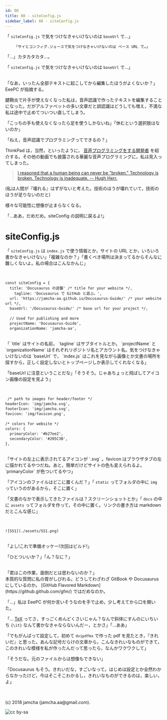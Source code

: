```yaml
---
id: 08
title: 08 - siteConfig.js
sidebar_label: 08 - siteConfig.js
---
```


「 `siteConfig.js` で気をつけなきゃいけないのは `baseUrl` で…」

        「サイとコンフィグ.ジェースで気をつけなきゃいけないのは ベース URL で…」

「…」カタカタカタ…。

「 `siteConfig.js` で気をつけなきゃいけないのは `baseUrl` で…」

<br>
「なあ，いったん全部テキストに起こしてから編集したほうがよくないか？」EeePC が指摘する。

腱鞘炎で片手が使えなくなった私は，音声認識で作ったテキストを編集することになった。だがアルファベットの多い文章だと誤認識はどうしても増え，不満な私は途中で止めてついつい直してしまう。

「こっちの手も使えなくなったら足を使うしかないね」「休むという選択肢はないのか」

「ねえ，音声認識でプログラミングってできるの？」

ThinkPad は，当然，といったように， [音声プログラミングをする開発者](https://www.youtube.com/watch?v=8SkdfdXWYaI) を紹介する。その他の動画でも披露される華麗な音声プログラミングに，私は見入ってしまった。

> [I reasoned that a human being can never be "broken." Technology is broken. Technology is inadequate. -- Hugh Herr.](https://www.ted.com/talks/hugh_herr_the_new_bionics_that_let_us_run_climb_and_dance)

(私は人間が『壊れる』はずがないと考えた。技術のほうが壊れていて，技術のほうが足りないのだと)

様々な可能性に想像が止まらなくなる。

「…ああ，だめだめ。siteConfig の説明に戻るよ!」


# siteConfig.js

「 `siteConfig.js` は `index.js` で使う情報とか，サイトの URL とか，いろいろ書かなきゃいけない」「複雑なのか？」「書くべき場所は決まってるからそんなに難しくないよ。私の場合はこんなかんじ」

<br>

    const siteConfig = {
      title: 'Docusaurus の逆襲' /* title for your website */,
        tagline: 'Docusaurus で GitHub と遊ぶ。',
      url: 'https://jamcha-aa.github.io/Docusaurus-Guide/' /* your website url */,
      baseUrl: '/Docusaurus-Guide/' /* base url for your project */,
    
      // Used for publishing and more
      projectName: 'Docusaurus-Guide',
      organizationName: 'jamcha-aa',

<br>
「 `title` はサイトの名前， `tagline` はサブタイトルとか。 `projectName` と `organizationName` はそれぞれリポジトリ名とアカウント名。気をつけなきゃいけないのは `baseUrl` で， `index.js` はこれを見ながら画像とか文書の場所を探すから，正しく設定しないとトップページしか表示してくれなくなる」

「baseUrl に注意ということだな」「そうそう。じゃあちょっと飛ばしてアイコン画像の設定を見よう」

<br>

     /* path to images for header/footer */
    headerIcon: 'img/jamcha.svg',
    footerIcon: 'img/jamcha.svg',
    favicon: 'img/favicon.png',
    
    /* colors for website */
    colors: {
      primaryColor: '#b27ee2',
      secondaryColor: '#205C3B',
    },

<br>
「サイトの左上に表示されてるアイコンが `.svg` 。favicon はブラウザタブの左に描かれてるやつだね。あと，簡単だけどサイトの色も変えられるよ。 `primaryColor` が色ついてるやつ」

「アイコンのファイルはどこに置くんだ？」「 `static` ってフォルダの中に `img` っていうのがあるから，そこに置く」

「文書のなかで表示してきたファイルは？スクリーンショットとか」「 `docs` の中に `assets` ってフォルダを作って，その中に置く。リンクの書き方は markdown だとこんな感じ」

<br>

    ![SS1](./assets/SS1.png)

<br>
「よし!これで準備オッケー!次回はビルド!」

「ひとついいか？」「ん？なに？」

<br>
「君はこの作業，面倒だとは思わないのか？」

<br>
本質的な質問に私の胃がしびれる。どうしてわざわざ GitBook や Docusaurus にしているのか。 [GitHub Flavored Markdown](https://github.github.com/gfm/) ではだめなのか。

「…」私は EeePC が何か言いそうなのを手で止め，少し考えてから口を開いた。

「… [TeX](https://texwiki.texjp.org/) ってさ，すっごくめんどくさいじゃん？なんで斜体にすんのにいちいち `{\it}` なんて書かなきゃならないんだー，とかさ」「…ああ」

「でもがんばって設定して，初めて `dvipdfmx` で作った pdf を見たとき，『きれいだ』と思った。あんな記号だらけの文章から，こんなきれいなものができて，このきれいな模様を私が作ったんだって思ったら，なんかワクワクして」

「そうだな。元のファイルからは想像もできない」

「Docusaurus もそう。きれいだな，すごいなって。はじめは設定とか全然わからなかったけど，今はそこそこわかるし，きれいなものができるのは，楽しい，よ」

<br>
<br>
(c) 2018 jamcha (jamcha.aa@gmail.com).

![cc by-sa](https://i.creativecommons.org/l/by-sa/4.0/88x31.png)

